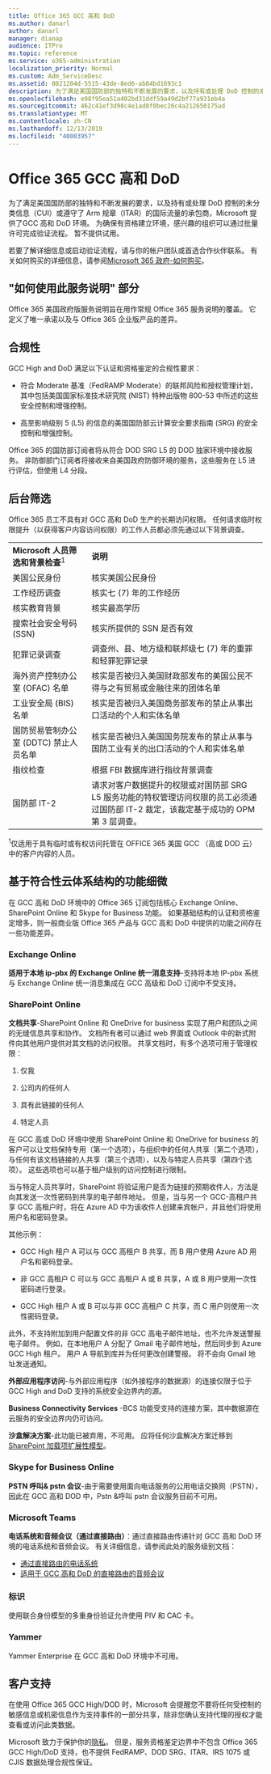 ```yaml
---
title: Office 365 GCC 高和 DoD
ms.author: danarl
author: danarl
manager: dianap
audience: ITPro
ms.topic: reference
ms.service: o365-administration
localization_priority: Normal
ms.custom: Adm_ServiceDesc
ms.assetid: 0821204d-5515-43de-8ed6-ab84bd1693c1
description: 为了满足美国国防部的独特和不断发展的要求，以及持有或处理 DoD 控制的未分类信息（CUI）或遵守了 Arm 规章（ITAR）的国际流量的承包商，Microsoft 提供了GCC 高和 DoD 环境。 为确保有资格建立环境，感兴趣的组织可以通过批量许可完成验证流程。 暂不提供试用。
ms.openlocfilehash: e98f95ea51a402bd31ddf59a49d2bf77a931eb4a
ms.sourcegitcommit: 462c41ef3d98c4e1ad8f0bec26c4a212650175ad
ms.translationtype: MT
ms.contentlocale: zh-CN
ms.lasthandoff: 12/13/2019
ms.locfileid: "40003957"
---
```

# <a name="office-365-gcc-high-and-dod"></a>Office 365 GCC 高和 DoD

为了满足美国国防部的独特和不断发展的要求，以及持有或处理 DoD 控制的未分类信息（CUI）或遵守了 Arm 规章（ITAR）的国际流量的承包商，Microsoft 提供了GCC 高和 DoD 环境。 为确保有资格建立环境，感兴趣的组织可以通过批量许可完成验证流程。 暂不提供试用。 
  
若要了解详细信息或启动验证流程，请与你的帐户团队或首选合作伙伴联系。 有关如何购买的详细信息，请参阅[Microsoft 365 政府-如何购买](https://docs.microsoft.com/office365/servicedescriptions/office-365-platform-service-description/office-365-us-government/microsoft-365-government-how-to-buy)。
  
## <a name="how-to-use-this-service-description-section"></a>"如何使用此服务说明" 部分

Office 365 美国政府版服务说明旨在用作常规 Office 365 服务说明的覆盖。 它定义了唯一承诺以及与 Office 365 企业版产品的差异。
  
## <a name="compliance"></a>合规性

GCC High and DoD 满足以下认证和资格鉴定的合规性要求： 
  
- 符合 Moderate 基准（FedRAMP Moderate）的联邦风险和授权管理计划，其中包括美国国家标准技术研究院 (NIST) 特种出版物 800-53 中所述的这些安全控制和增强控制。
    
- 高至影响级别 5 (L5) 的信息的美国国防部云计算安全要求指南 (SRG) 的安全控制和增强控制。
    
Office 365 的国防部订阅者将从符合 DOD SRG L5 的 DOD 独家环境中接收服务。 非防御部门订阅者将接收来自美国政府防御环境的服务，这些服务在 L5 进行评估，但使用 L4 分段。
  
## <a name="background-screening"></a>后台筛选

Office 365 员工不具有对 GCC 高和 DoD 生产的长期访问权限。 任何请求临时权限提升（以获得客户内容访问权限）的工作人员都必须先通过以下背景调查。
  
|||
|:-----|:-----|
|**Microsoft 人员筛选和背景检查**<sup>1</sup> <br/> |**说明** <br/> |
|美国公民身份  <br/> |核实美国公民身份  <br/> |
|工作经历调查  <br/> |核实七 (7) 年的工作经历  <br/> |
|核实教育背景  <br/> |核实最高学历  <br/> |
|搜索社会安全号码 (SSN)  <br/> |核实所提供的 SSN 是否有效  <br/> |
|犯罪记录调查  <br/> |调查州、县、地方级和联邦级七 (7) 年的重罪和轻罪犯罪记录  <br/> |
|海外资产控制办公室 (OFAC) 名单  <br/> |核实是否被归入美国财政部发布的美国公民不得与之有贸易或金融往来的团体名单  <br/> |
|工业安全局 (BIS) 名单  <br/> |核实是否被归入美国商务部发布的禁止从事出口活动的个人和实体名单  <br/> |
|国防贸易管制办公室 (DDTC) 禁止人员名单  <br/> |核实是否被归入美国国务院发布的禁止从事与国防工业有关的出口活动的个人和实体名单  <br/> |
|指纹检查  <br/> |根据 FBI 数据库进行指纹背景调查  <br/> |
|国防部 IT-2  <br/> |请求对客户数据提升的权限或对国防部 SRG L5 服务功能的特权管理访问权限的员工必须通过国防部 IT-2 裁定，该裁定基于成功的 OPM 第 3 层调查。  <br/> |

<sup>1</sup>仅适用于具有临时或有权访问托管在 OFFICE 365 美国 GCC （高或 DOD 云）中的客户内容的人员。
## <a name="feature-nuances-based-on-compliant-cloud-architecture"></a>基于符合性云体系结构的功能细微

在 GCC 高和 DoD 环境中的 Office 365 订阅包括核心 Exchange Online、SharePoint Online 和 Skype for Business 功能。 如果基础结构的认证和资格鉴定增多，则一般商业版 Office 365 产品与 GCC 高和 DoD 中提供的功能之间存在一些功能差异。
  
### <a name="exchange-online"></a>Exchange Online

 **适用于本地 ip-pbx 的 Exchange Online 统一消息支持**-支持将本地 IP-pbx 系统与 Exchange Online 统一消息集成在 GCC 高级和 DoD 订阅中不受支持。 
  
### <a name="sharepoint-online"></a>SharePoint Online

 **文档共享**-SharePoint Online 和 OneDrive for business 实现了用户和团队之间的无缝信息共享和协作。 文档所有者可以通过 web 界面或 Outlook 中的新式附件向其他用户提供对其文档的访问权限。 共享文档时，有多个选项可用于管理权限： 
  
1. 仅我
    
2. 公司内的任何人
    
3. 具有此链接的任何人
    
4. 特定人员
    
在 GCC 高或 DoD 环境中使用 SharePoint Online 和 OneDrive for business 的客户可以让文档保持专用（第一个选项），与组织中的任何人共享（第二个选项），与任何有该文档链接的人共享（第三个选项），以及与特定人员共享（第四个选项）。 这些选项也可以基于租户级别的访问控制进行限制。

当与特定人员共享时，SharePoint 将验证用户是否为链接的预期收件人，方法是向其发送一次性密码到共享的电子邮件地址。 但是，当与另一个 GCC-高租户共享 GCC 高租户时，将在 Azure AD 中为该收件人创建来宾帐户，并且他们将使用用户名和密码登录。
  
其他示例：
  
- GCC High 租户 A 可以与 GCC 高租户 B 共享，而 B 用户使用 Azure AD 用户名和密码登录。
    
- 非 GCC 高租户 C 可以与 GCC 高租户 A 或 B 共享，A 或 B 用户使用一次性密码进行登录。
    
- GCC High 租户 A 或 B 可以与非 GCC 高租户 C 共享，而 C 用户则使用一次性密码登录。
    
此外，不支持附加到用户配置文件的非 GCC 高电子邮件地址，也不允许发送警报电子邮件。 例如，在本地用户 A 分配了 Gmail 电子邮件地址，然后同步到 Azure GCC High 租户。 用户 A 导航到库并为任何更改创建警报。 将不会向 Gmail 地址发送通知。
  
 **外部应用程序访问**-与外部应用程序（如外接程序的数据源）的连接仅限于位于 GCC High and DoD 支持的系统安全边界内的源。 
  
 **Business Connectivity Services** -BCS 功能受支持的连接方案，其中数据源在云服务的安全边界内仍可访问。 
  
 **沙盒解决方案**-此功能已被弃用，不可用。 应将任何沙盒解决方案迁移到[SharePoint 加载项扩展性模型]( https://msdn.microsoft.com/library/office/fp179930.aspx)。
  
### <a name="skype-for-business-online"></a>Skype for Business Online

 **PSTN 呼叫&amp; pstn 会议**-由于需要使用面向电话服务的公用电话交换网（PSTN），因此在 GCC 高和 DOD 中，Pstn &amp;呼叫 pstn 会议服务目前不可用。

### <a name="microsoft-teams"></a>Microsoft Teams

**电话系统和音频会议（通过直接路由）**：通过直接路由传递针对 GCC 高和 DoD 环境的电话系统和音频会议。 有关详细信息，请参阅此处的服务级别文档：

- [通过直接路由的电话系统](https://docs.microsoft.com/microsoftteams/here-s-what-you-get-with-phone-system)
- [适用于 GCC 高和 DoD 的直接路由的音频会议](https://docs.microsoft.com/microsoftteams/audio-conferencing-with-direct-routing-for-gcch-and-dod)

### <a name="identity"></a>标识

使用联合身份模型的多重身份验证允许使用 PIV 和 CAC 卡。
  
### <a name="yammer"></a>Yammer

Yammer Enterprise 在 GCC 高和 DoD 环境中不可用。
  
## <a name="customer-support"></a>客户支持

在使用 Office 365 GCC High/DOD 时，Microsoft 会提醒您不要将任何受控制的敏感信息或机密信息作为支持事件的一部分共享，除非您确认支持代理的授权才能查看或访问此类数据。

Microsoft 致力于保护你的[隐私](https://privacy.microsoft.com/privacystatement)。 但是，服务资格鉴定边界中不包含 Office 365 GCC High/DoD 支持，也不提供 FedRAMP、DOD SRG、ITAR、IRS 1075 或 CJIS 数据处理合规性保证。
